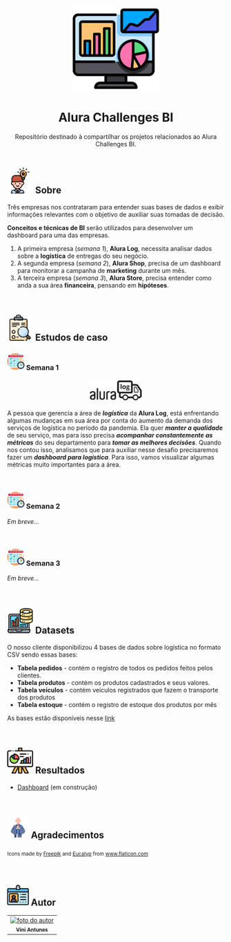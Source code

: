 <p align="center">
  <img src="images/analytics.png" float="center" width=200px/>
</p>

<h1 align="center"> Alura Challenges BI </h1>
<div align="center"> Repositório destinado à compartilhar os projetos relacionados ao Alura Challenges BI. </div>
<br>
<h2><img src="images/idea.png" width=60px/> Sobre </h2>
  <p> Três empresas nos contrataram para entender suas bases de dados e exibir informações relevantes com o objetivo de auxiliar suas tomadas de decisão. </p>

  <p> <b>Conceitos e técnicas de BI</b> serão utilizados para desenvolver um dashboard para uma das empresas. </p>
  <p>
    <ol>
      <li> A primeira empresa (<i>semana 1</i>), <b>Alura Log</b>, necessita analisar dados sobre a <b>logística</b> de entregas do seu negócio. </li>
      <li> A segunda empresa (<i>semana 2</i>), <b>Alura Shop</b>, precisa de um dashboard para monitorar a campanha de <b>marketing</b> durante um mês. </li>
      <li> A terceira empresa (<i>semana 3</i>), <b>Alura Store</b>, precisa entender como anda a sua área <b>financeira</b>, pensando em <b>hipóteses</b>. </li>
    </ol>
  </p>
<br>
<h2><img src="images/case-study.png" width=60px/> Estudos de caso </h2>

  <h3> <img src="images/timetable.png" width=40px/> Semana 1 </h3>
  
  <h4 align="center"> <img src="images/alura_log_preto.png" width=120px/> </h4>

  <p> A pessoa que gerencia a área de <i><b>logística</b></i> da <b>Alura Log</b>, está enfrentando algumas mudanças em sua área por conta do aumento da demanda dos serviços de logística no período da pandemia. Ela quer <i><b>manter a qualidade</b></i> de seu serviço, mas para isso precisa <i><b>acompanhar constantemente as métricas</b></i> do seu departamento para <i><b>tomar as melhores decisões</b></i>. Quando nos contou isso, analisamos que para auxiliar nesse desafio precisaremos fazer um <i><b>dashboard para logística</b></i>. Para isso, vamos visualizar algumas métricas muito importantes para a área. </p>
<br>
<h3><img src="images/timetable.png" width=40px/> Semana 2 </h3>
  <p> <i>Em breve...</i> </p>
<br>
  <h3><img src="images/timetable.png" width=40px/> Semana 3 </h3>
  <p> <i>Em breve...</i> </p>
<br>
<h2><img src="images/datasets.png" width=60px/> Datasets </h2>
  <p> O nosso cliente disponibilizou 4 bases de dados sobre logística no formato CSV sendo essas bases: </p>
  <ul>
    <li> <b>Tabela pedidos</b> - contém o registro de todos os pedidos feitos pelos clientes. </li>
    <li> <b>Tabela produtos</b> - contém os produtos cadastrados e seus valores. </li>
    <li> <b>Tabela veículos</b> - contém veículos registrados que fazem o transporte dos produtos </li>
    <li> <b>Tabela estoque</b> - contém o registro de estoque dos produtos por mês </li>
  </ul>

  <p> As bases estão disponíveis nesse <a href="https://drive.google.com/drive/folders/1saKsmnW4FvOw_MRG363pNEYFbFpGw5hf?usp=sharing" target="_blank">link</a> </p>
<br>
<h2><img src="images/results.png" width=60px/> Resultados </h2>
  <ul>
    <li> <a href="https://datastudio.google.com/s/nKXGqZEupM4" target="_blank"> Dashboard</a> (em construção) </li>
  </ul>
<br>
<h2><img src="https://raw.githubusercontent.com/ViniViniAntunes/Prevendo_Valor_de_Aluguel_em_SP/master/Previsao_valor_aluguel/images/agradecimentos.svg" width=50px/> Agradecimentos </h2>
  <div>
    <p>
      <sub>
        <adress>
          Icons made by <a href="https://www.freepik.com" title="Freepik">Freepik</a> and <a href="https://www.flaticon.com/authors/eucalyp" title="Eucalyp">Eucalyp</a> from <a href="https://www.flaticon.com/" title="Flaticon">www.flaticon.com</a>
        </adress>
      <sub>
    </p>
  </div>
<br>
<h2><img src="https://raw.githubusercontent.com/ViniViniAntunes/Prevendo_Valor_de_Aluguel_em_SP/master/Previsao_valor_aluguel/images/autor.svg" width=50px/> Autor </h2>
  <table>
    <tr>
      <td align="center"><a href="https://viniviniantunes.github.io/" target="_blank"><img src="https://avatars0.githubusercontent.com/u/57882903?s=460&u=caee8cc76060b036952e169feba0449f2d43519e&v=4" width="140px;" alt="foto do autor"/><br><sub><b>Vini Antunes</b></sub></a><br></td>
    <tr>
  </table>
